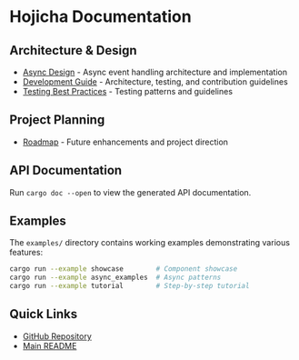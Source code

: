 # Hojicha Documentation

## Architecture & Design
- [Async Design](ASYNC_DESIGN.md) - Async event handling architecture and implementation
- [Development Guide](DEVELOPMENT.md) - Architecture, testing, and contribution guidelines
- [Testing Best Practices](TESTING_BEST_PRACTICES.md) - Testing patterns and guidelines

## Project Planning
- [Roadmap](ROADMAP.md) - Future enhancements and project direction

## API Documentation
Run `cargo doc --open` to view the generated API documentation.

## Examples
The `examples/` directory contains working examples demonstrating various features:

```bash
cargo run --example showcase        # Component showcase
cargo run --example async_examples  # Async patterns
cargo run --example tutorial        # Step-by-step tutorial
```

## Quick Links
- [GitHub Repository](https://github.com/evil-mind-evil-sword/hojicha)
- [Main README](../README.md)